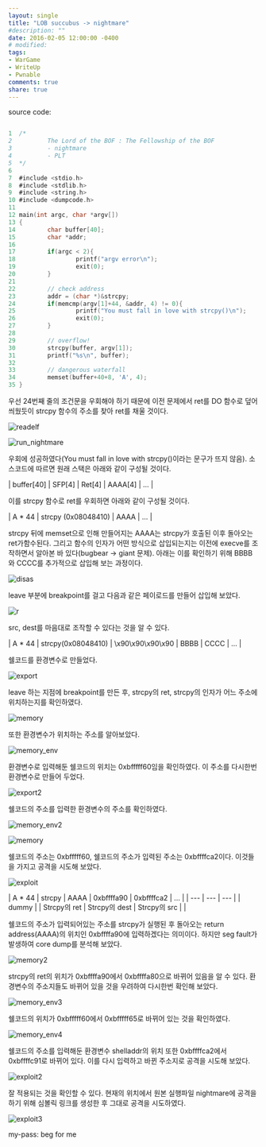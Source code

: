 ```yaml
---
layout: single
title: "LOB succubus -> nightmare"
#description: ""
date: 2016-02-05 12:00:00 -0400
# modified: 
tags: 
- WarGame
- WriteUp
- Pwnable
comments: true
share: true
---
```


source code:

```c

1  /*
2          The Lord of the BOF : The Fellowship of the BOF
3          - nightmare
4          - PLT
5  */
6  
7  #include <stdio.h>
8  #include <stdlib.h>
9  #include <string.h>
10 #include <dumpcode.h>
11 
12 main(int argc, char *argv[])
13 {
14         char buffer[40];
15         char *addr;
16 
17         if(argc < 2){
18                 printf("argv error\n");
19                 exit(0);
20         }
21 
22         // check address
23         addr = (char *)&strcpy;
24         if(memcmp(argv[1]+44, &addr, 4) != 0){
25                 printf("You must fall in love with strcpy()\n");
26                 exit(0);
27         }
28 
29         // overflow!
30         strcpy(buffer, argv[1]);
31         printf("%s\n", buffer);
32 
33         // dangerous waterfall
34         memset(buffer+40+8, 'A', 4);
35 }

```

우선 24번째 줄의 조건문을 우회해야 하기 때문에 이전 문제에서 ret를 DO 함수로 덮어씌웠듯이 strcpy 함수의 주소를 찾아 ret를 채울 것이다.

![readelf]({{site.url}}{{site.baseurl}}/assets/images/2016-02-05-LOB-18/0.png)

![run_nightmare]({{site.url}}{{site.baseurl}}/assets/images/2016-02-05-LOB-18/1.png)

우회에 성공하였다(You must fall in love with strcpy()이라는 문구가 뜨지 않음).
소스코드에 따르면 원래 스택은 아래와 같이 구성될 것이다.

| buffer[40] | SFP[4] | Ret[4] | AAAA[4] | ... |

이를 strcpy 함수로 ret를 우회하면 아래와 같이 구성될 것이다.

| A * 44 | strcpy (0x08048410) | AAAA | ... |

strcpy 뒤에 memset으로 인해 만들어지는 AAAA는 strcpy가 호출된 이후 돌아오는 ret가함수된다. 그리고 함수의 인자가 어떤 방식으로 삽입되는지는 이전에 execve를 조작하면서 알아본 바 있다(bugbear -> giant 문제). 아래는 이를 확인하기 위해 BBBB와 CCCC를 추가적으로 삽입해 보는 과정이다.

![disas]({{site.url}}{{site.baseurl}}/assets/images/2016-02-05-LOB-18/2.png)

leave 부분에 breakpoint를 걸고 다음과 같은 페이로드를 만들어 삽입해 보았다.

![r]({{site.url}}{{site.baseurl}}/assets/images/2016-02-05-LOB-18/3.png)

src, dest를 마음대로 조작할 수 있다는 것을 알 수 있다.

| A * 44 | strcpy(0x08048410) | \x90\x90\x90\x90 | BBBB | CCCC | ... |

쉘코드를 환경변수로 만들었다.

![export]({{site.url}}{{site.baseurl}}/assets/images/2016-02-05-LOB-18/4.png)

leave 하는 지점에 breakpoint를 만든 후, strcpy의 ret, strcpy의 인자가 어느 주소에 위치하는지를 확인하였다.

![memory]({{site.url}}{{site.baseurl}}/assets/images/2016-02-05-LOB-18/5.png)

또한 환경변수가 위치하는 주소를 알아보았다.

![memory_env]({{site.url}}{{site.baseurl}}/assets/images/2016-02-05-LOB-18/6.png)

 환경변수로 입력해둔 쉘코드의 위치는 0xbfffff60임을 확인하였다. 이 주소를 다시한번 환경변수로 만들어 두었다.

![export2]({{site.url}}{{site.baseurl}}/assets/images/2016-02-05-LOB-18/7.png)

쉘코드의 주소를 입력한 환경변수의 주소를 확인하였다.

![memory_env2]({{site.url}}{{site.baseurl}}/assets/images/2016-02-05-LOB-18/8.png)

![memory]({{site.url}}{{site.baseurl}}/assets/images/2016-02-05-LOB-18/9.png)

쉘코드의 주소는 0xbfffff60, 쉘코드의 주소가 입력된 주소는 0xbffffca2이다. 이것들을 가지고 공격을 시도해 보았다.

![exploit]({{site.url}}{{site.baseurl}}/assets/images/2016-02-05-LOB-18/10.png)

| A * 44 | strcpy | AAAA | 0xbffffa90 | 0xbffffca2 | ... |
| --- | --- | --- |
| dummy |  | Strcpy의 ret | Strcpy의 dest | Strcpy의 src |  |

쉘코드의 주소가 입력되어있는 주소를 strcpy가 실행된 후 돌아오는 return address(AAAA)의 위치인 0xbffffa90에 입력하겠다는 의미이다. 하지만 seg fault가 발생하여 core dump를 분석해 보았다. 

![memory2]({{site.url}}{{site.baseurl}}/assets/images/2016-02-05-LOB-18/11.png)

strcpy의 ret의 위치가 0xbffffa90에서 0xbffffa80으로 바뀌어 있음을 알 수 있다. 환경변수의 주소지들도 바뀌어 있을 것을 우려하여 다시한번 확인해 보았다.

![memory_env3]({{site.url}}{{site.baseurl}}/assets/images/2016-02-05-LOB-18/12.png)

쉘코드의 위치가 0xbfffff60에서 0xbfffff65로 바뀌어 있는 것을 확인하였다.

![memory_env4]({{site.url}}{{site.baseurl}}/assets/images/2016-02-05-LOB-18/13.png)

쉘코드의 주소를 입력해둔 환경변수 shelladdr의 위치 또한 0xbffffca2에서 0xbffffc91로 바뀌어 있다. 이를 다시 입력하고 바뀐 주소지로 공격을 시도해 보았다.

![exploit2]({{site.url}}{{site.baseurl}}/assets/images/2016-02-05-LOB-18/14.png)

잘 적용되는 것을 확인할 수 있다. 현재의 위치에서 원본 실행파일 nightmare에 공격을 하기 위해 심볼릭 링크를 생성한 후 그대로 공격을 시도하였다.

![exploit3]({{site.url}}{{site.baseurl}}/assets/images/2016-02-05-LOB-18/15.png)


my-pass: beg for me
